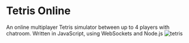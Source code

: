 ﻿# Tetris Online
An online multiplayer Tetris simulator between up to 4 players with chatroom. Written in JavaScript, using WebSockets and Node.js
![tetris](https://github.com/davidhaoyan/tetrisOnline/assets/60042375/8f5371d5-53bf-43ed-9cd9-7c5ddc5f1a0f)
